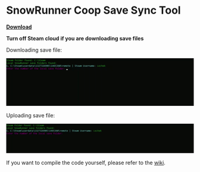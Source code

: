 # SnowRunner Coop Save Sync Tool

[**Download**](https://github.com/Lezhek/SCSST/releases)

**Turn off Steam cloud if you are downloading save files**



Downloading save file:


![My GIF](https://github.com/Lezhek/SCSST/blob/main/Download.gif?raw=true)



Uploading save file:



![My GIF](https://github.com/Lezhek/SCSST/blob/main/Upload.gif?raw=true)


If you want to compile the code yourself, please refer to the [wiki](https://github.com/Lezhek/SCSST/wiki).

